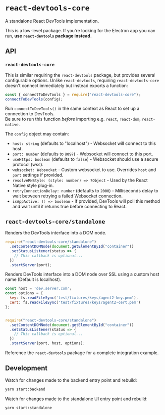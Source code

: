 # `react-devtools-core`

A standalone React DevTools implementation.

This is a low-level package. If you're looking for the Electron app you can run, **use `react-devtools` package instead.**

## API

### `react-devtools-core`

This is similar requiring the `react-devtools` package, but provides several configurable options. Unlike `react-devtools`, requiring `react-devtools-core` doesn't connect immediately but instead exports a function:

```js
const { connectToDevTools } = require("react-devtools-core");
connectToDevTools(config);
```

Run `connectToDevTools()` in the same context as React to set up a connection to DevTools.  
Be sure to run this function *before* importing e.g. `react`, `react-dom`, `react-native`.

The `config` object may contain:
* `host: string` (defaults to "localhost") - Websocket will connect to this host.
* `port: number` (defaults to `8097`) - Websocket will connect to this port.
* `useHttps: boolean` (defaults to `false`) - Websocket should use a secure protocol (wss).
* `websocket: Websocket` - Custom websocket to use. Overrides `host` and `port` settings if provided.
* `resolveRNStyle: (style: number) => ?Object` - Used by the React Native style plug-in.
* `retryConnectionDelay: number` (defaults to `2000`) - Milliseconds delay to wait between retrying a failed Websocket connection.
* `isAppActive: () => boolean` - If provided, DevTools will poll this method and wait until it returns true before connecting to React.

## `react-devtools-core/standalone`

Renders the DevTools interface into a DOM node.

```js
require("react-devtools-core/standalone")
  .setContentDOMNode(document.getElementById("container"))
  .setStatusListener(status => {
    // This callback is optional...
  })
  .startServer(port);
```

Renders DevTools interface into a DOM node over SSL using a custom host name (Default is localhost).

```js
const host = 'dev.server.com';
const options = {
  key: fs.readFileSync('test/fixtures/keys/agent2-key.pem'),
  cert: fs.readFileSync('test/fixtures/keys/agent2-cert.pem')
};


require("react-devtools-core/standalone")
  .setContentDOMNode(document.getElementById("container"))
  .setStatusListener(status => {
    // This callback is optional...
  })
  .startServer(port, host, options);
```

Reference the `react-devtools` package for a complete integration example.

## Development

Watch for changes made to the backend entry point and rebuild:
```sh
yarn start:backend
```

Watch for changes made to the standalone UI entry point and rebuild:
```sh
yarn start:standalone
```
